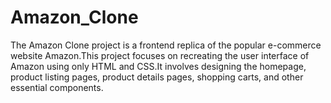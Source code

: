 # Amazon_Clone
The Amazon Clone project is a frontend replica of the popular e-commerce website Amazon.This project focuses on recreating the user interface of Amazon using only HTML and CSS.It involves designing the homepage, product listing pages, product details pages, shopping carts, and other essential components.
